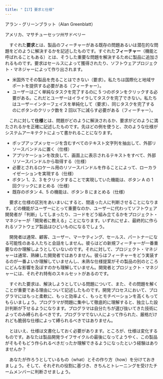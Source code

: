 ```yaml
---
title: "【17】要求と仕様"
---
```



アラン・グリーンブラット（Alan Greenblatt）



アメリカ、マサチューセッツ州サドベリー


　すぐれた**要求**とは、製品のフィーチャーがある既存の問題あるいは潜在的な問題をどのように解決するかを記述したものです。すぐれた**フィーチャー**（機能と呼ばれることもある）とは、そうした重要な問題を解決するために製品に追加されるものです。要求はセールスによって獲得されたり、ソフトウェアプロジェクト・マネジャーによって作り出されます。

  - 米国外でその製品を売ることはできない（要求）。私たちは国際化と地域サポートを提供する必要がある（フィーチャー）。
  - ユーザーはごく単純なタスクを完了するのに 5 つのボタンをクリックする必要がある。これだとユーザーはイライラしてタスクを完了できない。私たちはユーザーインターフェイスを単純化して（要求）、同じタスクを完了するのにボタンのクリック数を 2 回以下に減らす必要がある（フィーチャー）。

　これに対して**仕様**とは、問題がどのように解決されるか、要求がどのように満たされるかを正確に記述したものです。先ほどの例を使うと、次のような仕様がシステムアーキテクトによって書かれることになります。

  - ポップアップメッセージを含むすべてのテキスト文字列を抽出して、外部リソースバンドルに置く（仕様）
  - アプリケーションを改良して、画面上に表示されるテキストをすべて、外部リソースバンドルから取得する（仕様）
  - 必要とされるロケール用のリソースバンドルを作ることによって、ローカライゼーションを実現する（仕様）
  - ボタン 1、2、3 をクリックすることで実現していた機能は、ボタン A の 1 回クリックにまとめる（仕様）
  - 既存のボタン 4、5 の機能は、ボタン B にまとめる（仕様）

　要求と仕様の区別をあいまいにすると、間違った人に判断させることになります。どの機能がユーザーにとって重要なのか、ユーザーに代わってソフトウェア開発者が「判断」してしまったり、コードをどう組み立てるかをプロジェクト・マネジャーが「開発者に教える」ことになります。いずれにせよ、最終的に作られるソフトウェア製品はひどいものになるでしょう。

　開発者は通常、顧客、ユーザー、マーケティング、セールス、パートナーになる可能性のある人たちと会話をしません。彼らはどの新規フィーチャーが一番重要なのか理解しようとしていないのです。それに対して、プロジェクト・マネジャーは通常、熟練した開発者ではありません。彼らはフィーチャーをどう実装するのが一番よいか理解していませんし、未熟な仕様提案がその製品の別のところにどんな影響を及ぼすのかも理解していません。開発者とプロジェクト・マネジャーには、それぞれ特有のスキルセットがあるのです。

　すぐれた要求は、解決しようとしている問題について、また、その問題を解くことが重要である理由について記述したものです。開発プロセスにおいて、プログラマにはもっと柔軟に、もっと効率よく、もっとモチベーションを高くもってもらいましょう。プログラマが問題に集中して徹底的に理解すると、独立した設計判断が下せるようになります。プログラマは自分たちが選び抜いてきた技術によってのみ縛られるべきです。プログラマでない人によって作られた、厳格だけれども脆弱な仕様によって縛られるべきではありません。

　とはいえ、仕様は文書化しておく必要があります。ところが、仕様は変化するものです。あなたは製品開発ライフサイクルの最後になってようやく、この製品がそもそもどう作られるべきだったか理解できるようになったという経験はありませんか？

　あなたが作ろうとしているもの（what）とその作り方（how）を分けておきましょう。そして、それぞれの役割に基づき、きちんとトレーニングを受けたチームメンバーに判断させましょう。
